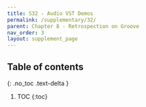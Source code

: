 ```yaml
---
title: S32 - Audio VST Demos
permalink: /supplementary/32/
parent: Chapter 8 - Retrospection on Groove
nav_order: 3
layout: supplement_page
---
```

## Table of contents
{: .no_toc .text-delta }

1. TOC
{:toc}